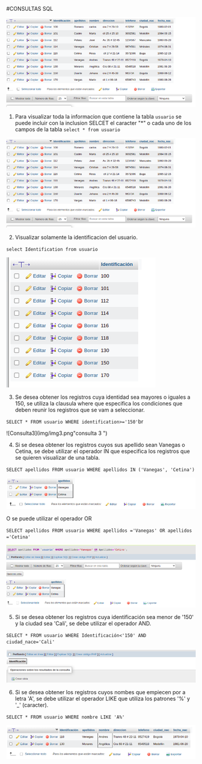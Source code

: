 #CONSULTAS SQL

![tabla usuario](img/img1.png "tabla usuario")

1. Para visualizar toda la informacion que contiene la tabla `usuario` se puede incluir con la inclusion SELCET el caracter "*" o cada uno de los campos de la tabla
`select * from usuario`

![consulta1](img/img1.png "consulta 1")

2. Visualizar solamente la identificacion del usuario.

`select Identification from usuario`

![consulta2](img/img2.png "consulta 2")

3. Se desea obtener los registros cuya identidad sea mayores o iguales a 150, se utiliza la clausula where que especifica los condiciones que deben reunir los registros que se vam a seleccionar.

`SELECT * FROM usuario WHERE identification>='150'`br

![Consulta3](img/img3.png"consulta 3 ")

4. Si se desea obtener los registros cuyos sus apellido sean Vanegas o Cetina, se debe utilizar el operador IN que especifica los registros que se quieren visualizar de una tabla.

`SELECT apellidos FROM usuario WHERE apellidos IN ('Vanegas', 'Cetina')`

![Consulta4](img/img4.png "consulta 4 ")

O se puede utilizar el operador OR

`SELECT apellidos FROM usuario WHERE apellidos ='Vanegas' OR apellidos ='Cetina'`

![Consulta4](img/img4.2.png "consulta 4 pero con OR")

5. Si se desea obtener los registros cuya identificación sea menor de '150' y la ciudad sea 'Cali', se debe utilizar el operador AND.

`SELECT * FROM usuario WHERE Identificación<'150' AND ciudad_nace='Cali'`

![Consulta5](img/img5.png "consulta 5")

6. Si se desea obtener los registros cuyos nombes que empiecen por a letra 'A', se debe utilizar el operador LIKE que utiliza los patrones '%' y '_' (caracter).

`SELECT * FROM usuario WHERE nombre LIKE 'A%'`

![Consulta6](img/img6.png "consulta 6")